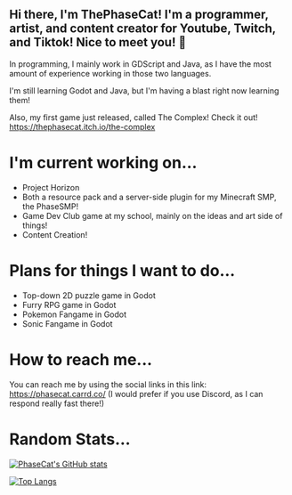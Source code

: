 ## Hi there, I'm ThePhaseCat! I'm a programmer, artist, and content creator for Youtube, Twitch, and Tiktok! Nice to meet you! 👋

In programming, I mainly work in GDScript and Java, as I have the most amount of experience working in those two languages.

I'm still learning Godot and Java, but I'm having a blast right now learning them!

Also, my first game just released, called The Complex! Check it out!
https://thephasecat.itch.io/the-complex

# I'm current working on...
- Project Horizon
- Both a resource pack and a server-side plugin for my Minecraft SMP, the PhaseSMP!
- Game Dev Club game at my school, mainly on the ideas and art side of things!
- Content Creation!

# Plans for things I want to do...
- Top-down 2D puzzle game in Godot
- Furry RPG game in Godot
- Pokemon Fangame in Godot
- Sonic Fangame in Godot

# How to reach me...
You can reach me by using the social links in this link: https://phasecat.carrd.co/
(I would prefer if you use Discord, as I can respond really fast there!)

# Random Stats...

[![PhaseCat's GitHub stats](https://github-readme-stats.vercel.app/api?username=thephasecat&show_icons=true&theme=tokyonight)](https://github.com/anuraghazra/github-readme-stats)

[![Top Langs](https://github-readme-stats.vercel.app/api/top-langs/?username=thephasecat&layout=compact&theme=tokyonight)](https://github.com/anuraghazra/github-readme-stats)
